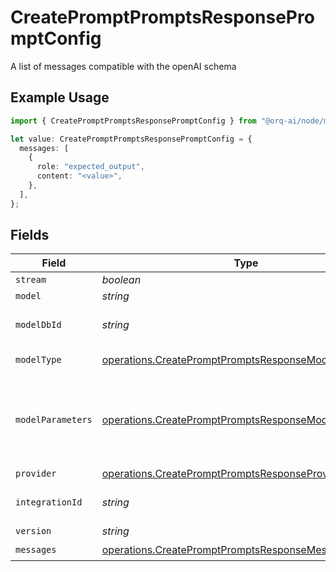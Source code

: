 # CreatePromptPromptsResponsePromptConfig

A list of messages compatible with the openAI schema

## Example Usage

```typescript
import { CreatePromptPromptsResponsePromptConfig } from "@orq-ai/node/models/operations";

let value: CreatePromptPromptsResponsePromptConfig = {
  messages: [
    {
      role: "expected_output",
      content: "<value>",
    },
  ],
};
```

## Fields

| Field                                                                                                                          | Type                                                                                                                           | Required                                                                                                                       | Description                                                                                                                    |
| ------------------------------------------------------------------------------------------------------------------------------ | ------------------------------------------------------------------------------------------------------------------------------ | ------------------------------------------------------------------------------------------------------------------------------ | ------------------------------------------------------------------------------------------------------------------------------ |
| `stream`                                                                                                                       | *boolean*                                                                                                                      | :heavy_minus_sign:                                                                                                             | N/A                                                                                                                            |
| `model`                                                                                                                        | *string*                                                                                                                       | :heavy_minus_sign:                                                                                                             | N/A                                                                                                                            |
| `modelDbId`                                                                                                                    | *string*                                                                                                                       | :heavy_minus_sign:                                                                                                             | The id of the resource                                                                                                         |
| `modelType`                                                                                                                    | [operations.CreatePromptPromptsResponseModelType](../../models/operations/createpromptpromptsresponsemodeltype.md)             | :heavy_minus_sign:                                                                                                             | The type of the model                                                                                                          |
| `modelParameters`                                                                                                              | [operations.CreatePromptPromptsResponseModelParameters](../../models/operations/createpromptpromptsresponsemodelparameters.md) | :heavy_minus_sign:                                                                                                             | Model Parameters: Not all parameters apply to every model                                                                      |
| `provider`                                                                                                                     | [operations.CreatePromptPromptsResponseProvider](../../models/operations/createpromptpromptsresponseprovider.md)               | :heavy_minus_sign:                                                                                                             | N/A                                                                                                                            |
| `integrationId`                                                                                                                | *string*                                                                                                                       | :heavy_minus_sign:                                                                                                             | The id of the resource                                                                                                         |
| `version`                                                                                                                      | *string*                                                                                                                       | :heavy_minus_sign:                                                                                                             | N/A                                                                                                                            |
| `messages`                                                                                                                     | [operations.CreatePromptPromptsResponseMessages](../../models/operations/createpromptpromptsresponsemessages.md)[]             | :heavy_check_mark:                                                                                                             | N/A                                                                                                                            |